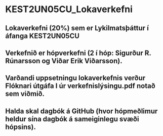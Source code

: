 # KEST2UN05CU_Lokaverkefni
## Lokaverkefni (20%) sem er Lykilmatsþáttur í áfanga KEST2UN05CU
## Verkefnið er hópverkefni (2 í hóp: Sigurður R. Rúnarsson og Viðar Erik Viðarsson).
## Varðandi uppsetningu lokaverkefnis verður Flóknari útgáfa I úr verkefnislýsingu.pdf notað sem viðmið.

## Halda skal dagbók á GitHub (hvor hópmeðlimur heldur sína dagbók á sameiginlegu svæði hópsins).
